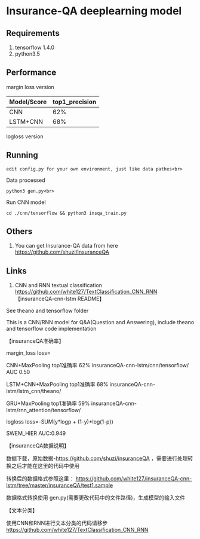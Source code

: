 Insurance-QA deeplearning model
======

## Requirements
1. tensorflow 1.4.0<br>
2. python3.5<br>

## Performance
margin loss version<br>

Model/Score | top1_precision
------------ | -------------
CNN | 62%
LSTM+CNN | 68%

logloss version<br>

## Running
    edit config.py for your own environment, just like data pathes<br>

Data processed<br>
   
    python3 gen.py<br>
    
Run CNN model<br>

    cd ./cnn/tensorflow && python3 insqa_train.py
    
## Others
1. You can get Insurance-QA data from here https://github.com/shuzi/insuranceQA

## Links
1. CNN and RNN textual classification  https://github.com/white127/TextClassification_CNN_RNN
【insuranceQA-cnn-lstm README】

See theano and tensorflow folder

This is a CNN/RNN model for Q&A(Question and Answering), include theano and tensorflow code implementation

【insuranceQA准确率】

margin_loss  loss=

CNN+MaxPooling top1准确率 62% insuranceQA-cnn-lstm/cnn/tensorflow/ 
AUC 0.50

LSTM+CNN+MaxPooling top1准确率 68% insuranceQA-cnn-lstm/lstm_cnn/theano/

GRU+MaxPooling top1准确率 59% insuranceQA-cnn-lstm/rnn_attention/tensorflow/

logloss loss=-SUM(y*logp + (1-y)*log(1-p))

SWEM_HIER AUC:0.949

【insuranceQA数据说明】

数据下载，原始数据-https://github.com/shuzi/insuranceQA ，需要进行处理转换之后才能在这里的代码中使用

转换后的数据格式参照这里：
https://github.com/white127/insuranceQA-cnn-lstm/tree/master/insuranceQA/test1.sample

数据格式转换使用 gen.py(需要更改代码中的文件路径)，生成模型的输入文件

【文本分类】

使用CNN和RNN进行文本分类的代码请移步 https://github.com/white127/TextClassification_CNN_RNN
